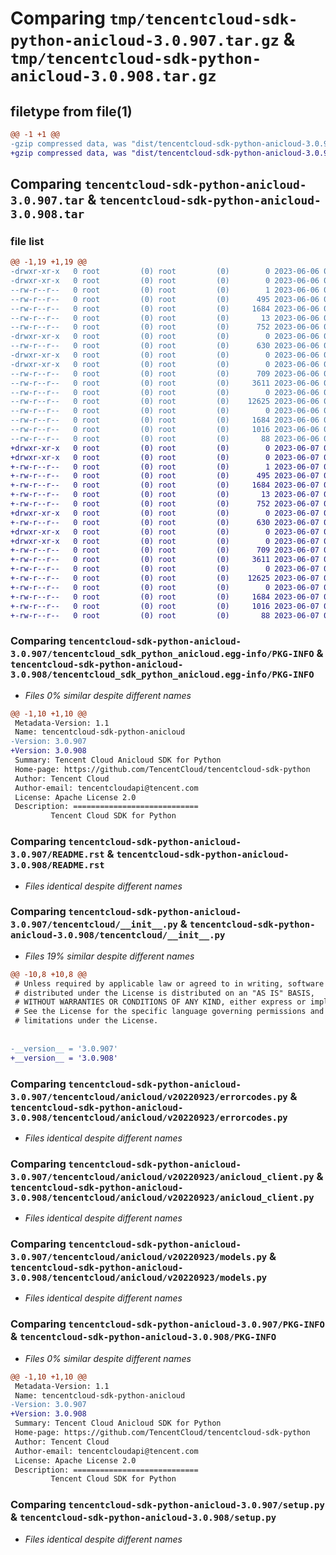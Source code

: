 # Comparing `tmp/tencentcloud-sdk-python-anicloud-3.0.907.tar.gz` & `tmp/tencentcloud-sdk-python-anicloud-3.0.908.tar.gz`

## filetype from file(1)

```diff
@@ -1 +1 @@
-gzip compressed data, was "dist/tencentcloud-sdk-python-anicloud-3.0.907.tar", last modified: Tue Jun  6 02:18:00 2023, max compression
+gzip compressed data, was "dist/tencentcloud-sdk-python-anicloud-3.0.908.tar", last modified: Wed Jun  7 00:15:27 2023, max compression
```

## Comparing `tencentcloud-sdk-python-anicloud-3.0.907.tar` & `tencentcloud-sdk-python-anicloud-3.0.908.tar`

### file list

```diff
@@ -1,19 +1,19 @@
-drwxr-xr-x   0 root         (0) root         (0)        0 2023-06-06 02:18:00.000000 tencentcloud-sdk-python-anicloud-3.0.907/
-drwxr-xr-x   0 root         (0) root         (0)        0 2023-06-06 02:18:00.000000 tencentcloud-sdk-python-anicloud-3.0.907/tencentcloud_sdk_python_anicloud.egg-info/
--rw-r--r--   0 root         (0) root         (0)        1 2023-06-06 02:18:00.000000 tencentcloud-sdk-python-anicloud-3.0.907/tencentcloud_sdk_python_anicloud.egg-info/dependency_links.txt
--rw-r--r--   0 root         (0) root         (0)      495 2023-06-06 02:18:00.000000 tencentcloud-sdk-python-anicloud-3.0.907/tencentcloud_sdk_python_anicloud.egg-info/SOURCES.txt
--rw-r--r--   0 root         (0) root         (0)     1684 2023-06-06 02:18:00.000000 tencentcloud-sdk-python-anicloud-3.0.907/tencentcloud_sdk_python_anicloud.egg-info/PKG-INFO
--rw-r--r--   0 root         (0) root         (0)       13 2023-06-06 02:18:00.000000 tencentcloud-sdk-python-anicloud-3.0.907/tencentcloud_sdk_python_anicloud.egg-info/top_level.txt
--rw-r--r--   0 root         (0) root         (0)      752 2023-06-06 02:18:00.000000 tencentcloud-sdk-python-anicloud-3.0.907/README.rst
-drwxr-xr-x   0 root         (0) root         (0)        0 2023-06-06 02:18:00.000000 tencentcloud-sdk-python-anicloud-3.0.907/tencentcloud/
--rw-r--r--   0 root         (0) root         (0)      630 2023-06-06 02:18:00.000000 tencentcloud-sdk-python-anicloud-3.0.907/tencentcloud/__init__.py
-drwxr-xr-x   0 root         (0) root         (0)        0 2023-06-06 02:18:00.000000 tencentcloud-sdk-python-anicloud-3.0.907/tencentcloud/anicloud/
-drwxr-xr-x   0 root         (0) root         (0)        0 2023-06-06 02:18:00.000000 tencentcloud-sdk-python-anicloud-3.0.907/tencentcloud/anicloud/v20220923/
--rw-r--r--   0 root         (0) root         (0)      709 2023-06-06 02:18:00.000000 tencentcloud-sdk-python-anicloud-3.0.907/tencentcloud/anicloud/v20220923/errorcodes.py
--rw-r--r--   0 root         (0) root         (0)     3611 2023-06-06 02:18:00.000000 tencentcloud-sdk-python-anicloud-3.0.907/tencentcloud/anicloud/v20220923/anicloud_client.py
--rw-r--r--   0 root         (0) root         (0)        0 2023-06-06 02:18:00.000000 tencentcloud-sdk-python-anicloud-3.0.907/tencentcloud/anicloud/v20220923/__init__.py
--rw-r--r--   0 root         (0) root         (0)    12625 2023-06-06 02:18:00.000000 tencentcloud-sdk-python-anicloud-3.0.907/tencentcloud/anicloud/v20220923/models.py
--rw-r--r--   0 root         (0) root         (0)        0 2023-06-06 02:18:00.000000 tencentcloud-sdk-python-anicloud-3.0.907/tencentcloud/anicloud/__init__.py
--rw-r--r--   0 root         (0) root         (0)     1684 2023-06-06 02:18:00.000000 tencentcloud-sdk-python-anicloud-3.0.907/PKG-INFO
--rw-r--r--   0 root         (0) root         (0)     1016 2023-06-06 02:18:00.000000 tencentcloud-sdk-python-anicloud-3.0.907/setup.py
--rw-r--r--   0 root         (0) root         (0)       88 2023-06-06 02:18:00.000000 tencentcloud-sdk-python-anicloud-3.0.907/setup.cfg
+drwxr-xr-x   0 root         (0) root         (0)        0 2023-06-07 00:15:27.000000 tencentcloud-sdk-python-anicloud-3.0.908/
+drwxr-xr-x   0 root         (0) root         (0)        0 2023-06-07 00:15:27.000000 tencentcloud-sdk-python-anicloud-3.0.908/tencentcloud_sdk_python_anicloud.egg-info/
+-rw-r--r--   0 root         (0) root         (0)        1 2023-06-07 00:15:27.000000 tencentcloud-sdk-python-anicloud-3.0.908/tencentcloud_sdk_python_anicloud.egg-info/dependency_links.txt
+-rw-r--r--   0 root         (0) root         (0)      495 2023-06-07 00:15:27.000000 tencentcloud-sdk-python-anicloud-3.0.908/tencentcloud_sdk_python_anicloud.egg-info/SOURCES.txt
+-rw-r--r--   0 root         (0) root         (0)     1684 2023-06-07 00:15:27.000000 tencentcloud-sdk-python-anicloud-3.0.908/tencentcloud_sdk_python_anicloud.egg-info/PKG-INFO
+-rw-r--r--   0 root         (0) root         (0)       13 2023-06-07 00:15:27.000000 tencentcloud-sdk-python-anicloud-3.0.908/tencentcloud_sdk_python_anicloud.egg-info/top_level.txt
+-rw-r--r--   0 root         (0) root         (0)      752 2023-06-07 00:15:22.000000 tencentcloud-sdk-python-anicloud-3.0.908/README.rst
+drwxr-xr-x   0 root         (0) root         (0)        0 2023-06-07 00:15:27.000000 tencentcloud-sdk-python-anicloud-3.0.908/tencentcloud/
+-rw-r--r--   0 root         (0) root         (0)      630 2023-06-07 00:15:22.000000 tencentcloud-sdk-python-anicloud-3.0.908/tencentcloud/__init__.py
+drwxr-xr-x   0 root         (0) root         (0)        0 2023-06-07 00:15:27.000000 tencentcloud-sdk-python-anicloud-3.0.908/tencentcloud/anicloud/
+drwxr-xr-x   0 root         (0) root         (0)        0 2023-06-07 00:15:27.000000 tencentcloud-sdk-python-anicloud-3.0.908/tencentcloud/anicloud/v20220923/
+-rw-r--r--   0 root         (0) root         (0)      709 2023-06-07 00:15:22.000000 tencentcloud-sdk-python-anicloud-3.0.908/tencentcloud/anicloud/v20220923/errorcodes.py
+-rw-r--r--   0 root         (0) root         (0)     3611 2023-06-07 00:15:22.000000 tencentcloud-sdk-python-anicloud-3.0.908/tencentcloud/anicloud/v20220923/anicloud_client.py
+-rw-r--r--   0 root         (0) root         (0)        0 2023-06-07 00:15:22.000000 tencentcloud-sdk-python-anicloud-3.0.908/tencentcloud/anicloud/v20220923/__init__.py
+-rw-r--r--   0 root         (0) root         (0)    12625 2023-06-07 00:15:22.000000 tencentcloud-sdk-python-anicloud-3.0.908/tencentcloud/anicloud/v20220923/models.py
+-rw-r--r--   0 root         (0) root         (0)        0 2023-06-07 00:15:22.000000 tencentcloud-sdk-python-anicloud-3.0.908/tencentcloud/anicloud/__init__.py
+-rw-r--r--   0 root         (0) root         (0)     1684 2023-06-07 00:15:27.000000 tencentcloud-sdk-python-anicloud-3.0.908/PKG-INFO
+-rw-r--r--   0 root         (0) root         (0)     1016 2023-06-07 00:15:22.000000 tencentcloud-sdk-python-anicloud-3.0.908/setup.py
+-rw-r--r--   0 root         (0) root         (0)       88 2023-06-07 00:15:27.000000 tencentcloud-sdk-python-anicloud-3.0.908/setup.cfg
```

### Comparing `tencentcloud-sdk-python-anicloud-3.0.907/tencentcloud_sdk_python_anicloud.egg-info/PKG-INFO` & `tencentcloud-sdk-python-anicloud-3.0.908/tencentcloud_sdk_python_anicloud.egg-info/PKG-INFO`

 * *Files 0% similar despite different names*

```diff
@@ -1,10 +1,10 @@
 Metadata-Version: 1.1
 Name: tencentcloud-sdk-python-anicloud
-Version: 3.0.907
+Version: 3.0.908
 Summary: Tencent Cloud Anicloud SDK for Python
 Home-page: https://github.com/TencentCloud/tencentcloud-sdk-python
 Author: Tencent Cloud
 Author-email: tencentcloudapi@tencent.com
 License: Apache License 2.0
 Description: ============================
         Tencent Cloud SDK for Python
```

### Comparing `tencentcloud-sdk-python-anicloud-3.0.907/README.rst` & `tencentcloud-sdk-python-anicloud-3.0.908/README.rst`

 * *Files identical despite different names*

### Comparing `tencentcloud-sdk-python-anicloud-3.0.907/tencentcloud/__init__.py` & `tencentcloud-sdk-python-anicloud-3.0.908/tencentcloud/__init__.py`

 * *Files 19% similar despite different names*

```diff
@@ -10,8 +10,8 @@
 # Unless required by applicable law or agreed to in writing, software
 # distributed under the License is distributed on an "AS IS" BASIS,
 # WITHOUT WARRANTIES OR CONDITIONS OF ANY KIND, either express or implied.
 # See the License for the specific language governing permissions and
 # limitations under the License.
 
 
-__version__ = '3.0.907'
+__version__ = '3.0.908'
```

### Comparing `tencentcloud-sdk-python-anicloud-3.0.907/tencentcloud/anicloud/v20220923/errorcodes.py` & `tencentcloud-sdk-python-anicloud-3.0.908/tencentcloud/anicloud/v20220923/errorcodes.py`

 * *Files identical despite different names*

### Comparing `tencentcloud-sdk-python-anicloud-3.0.907/tencentcloud/anicloud/v20220923/anicloud_client.py` & `tencentcloud-sdk-python-anicloud-3.0.908/tencentcloud/anicloud/v20220923/anicloud_client.py`

 * *Files identical despite different names*

### Comparing `tencentcloud-sdk-python-anicloud-3.0.907/tencentcloud/anicloud/v20220923/models.py` & `tencentcloud-sdk-python-anicloud-3.0.908/tencentcloud/anicloud/v20220923/models.py`

 * *Files identical despite different names*

### Comparing `tencentcloud-sdk-python-anicloud-3.0.907/PKG-INFO` & `tencentcloud-sdk-python-anicloud-3.0.908/PKG-INFO`

 * *Files 0% similar despite different names*

```diff
@@ -1,10 +1,10 @@
 Metadata-Version: 1.1
 Name: tencentcloud-sdk-python-anicloud
-Version: 3.0.907
+Version: 3.0.908
 Summary: Tencent Cloud Anicloud SDK for Python
 Home-page: https://github.com/TencentCloud/tencentcloud-sdk-python
 Author: Tencent Cloud
 Author-email: tencentcloudapi@tencent.com
 License: Apache License 2.0
 Description: ============================
         Tencent Cloud SDK for Python
```

### Comparing `tencentcloud-sdk-python-anicloud-3.0.907/setup.py` & `tencentcloud-sdk-python-anicloud-3.0.908/setup.py`

 * *Files identical despite different names*

